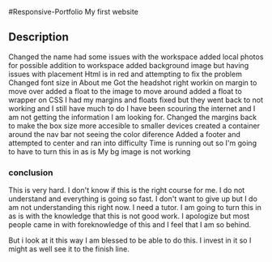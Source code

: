 #Responsive-Portfolio
My first website

## Description
Changed the name
had some issues with the workspace
added local photos for possible addition to workspace
added background image but having issues with placement
Html is in red and attempting to fix the problem
Changed font size in About me
Got the headshot right workin on margin to move over
added a float to the image to move around
added a float to wrapper on CSS
I had my margins and floats fixed but they went back to not working and I still have much to do
I have been scouring the internet and I am not getting the information I am looking for.
Changed the margins back to make the box size more accesible to smaller devices
created a container around the nav bar not seeing the color diference
Added a footer and attempted to center and ran into difficulty
Time is running out so I'm going to have to turn this in as is
My bg image is not working


### conclusion
This is very hard. I don't know if this is the right course for me. I do not understand and everything is going so fast. I don't want to give up but I do am not understanding this right now. I need a tutor. I am going to turn this in as is with the knowledge that this is not good work. I apologize but most people came in with foreknowledge of this and I feel that I am so behind. 

But i look at it this way I am blessed to be able to do this. I invest in it so I might as well see it to the finish line. 
